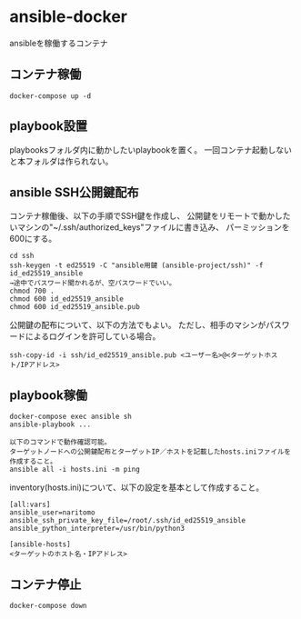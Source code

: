 # ansible-docker

ansibleを稼働するコンテナ

## コンテナ稼働

```
docker-compose up -d
```

## playbook設置

playbooksフォルダ内に動かしたいplaybookを置く。
一回コンテナ起動しないと本フォルダは作られない。

## ansible SSH公開鍵配布

コンテナ稼働後、以下の手順でSSH鍵を作成し、
公開鍵をリモートで動かしたいマシンの"~/.ssh/authorized_keys"ファイルに書き込み、
パーミッションを600にする。

```
cd ssh
ssh-keygen -t ed25519 -C "ansible用鍵 (ansible-project/ssh)" -f id_ed25519_ansible
→途中でパスワード聞かれるが、空パスワードでいい。
chmod 700 .
chmod 600 id_ed25519_ansible
chmod 600 id_ed25519_ansible.pub
```

公開鍵の配布について、以下の方法でもよい。
ただし、相手のマシンがパスワードによるログインを許可している場合。

```
ssh-copy-id -i ssh/id_ed25519_ansible.pub <ユーザー名>@<ターゲットホスト/IPアドレス>
```

## playbook稼働

```
docker-compose exec ansible sh
ansible-playbook ...

以下のコマンドで動作確認可能。
ターゲットノードへの公開鍵配布とターゲットIP／ホストを記載したhosts.iniファイルを作成すること。
ansible all -i hosts.ini -m ping
```

inventory(hosts.ini)について、以下の設定を基本として作成すること。

```
[all:vars]
ansible_user=naritomo
ansible_ssh_private_key_file=/root/.ssh/id_ed25519_ansible
ansible_python_interpreter=/usr/bin/python3

[ansible-hosts]
<ターゲットのホスト名・IPアドレス>
```

## コンテナ停止

```
docker-compose down
```
